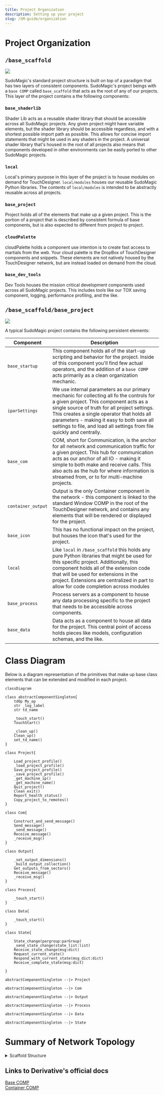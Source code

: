 ```yaml
---
title: Project Organization
description: Setting up your project
slug: /SM-guide/organization
---
```


# Project Organization

## `/base_scaffold`

![](/img/SM-guide/architecture/sm-scaffold-root.png)

SudoMagic's standard project structure is built on top of a paradigm that has two layers of consistent components. SudoMagic's project beings with a `base COMP` called `base_scaffold` that acts as the root of any of our projects. This layer of the project contains a the following components:

### `base_shaderlib`
Shader Lib acts as a reusable shader library that should be accessible across all SudoMagic projects. Any given project might have variable elements, but the shader library should be accessible regardless, and with a shortest possible import path as possible. This allows for concise import statements that might be used in any shaders in the project. A universal shader library that's housed in the root of all projects also means that components developed in other environments can be easily ported to other SudoMagic projects. 

### `local`
Local's primary purpose in this layer of the project is to house modules on demand for TouchDesigner. `local/modules` houses our reusable SudoMagic Python libraries. The contents of `local/modules` is intended to be abstractly reusable across all projects.

### `base_project`
Project holds all of the elements that make up a given project. This is the portion of a project that is described by consistent formula of base components, but is also expected to different from project to project.

### `cloudPalette`
cloudPalette holds a component use intention is to create fast access to martials from the web. Your cloud palette is the DropBox of TouchDesigner components and snippets. These elements are not natively housed by the TouchDesigner network, but are instead loaded on demand from the cloud.

### `base_dev_tools`
Dev Tools houses the mission critical development components used across all SudoMagic projects. This includes tools like our TOX saving component, logging, performance profiling, and the like.


## `/base_scaffold/base_project`

![](/img/SM-guide/architecture/sm-scaffold.png)

A typical SudoMagic project contains the following persistent elements:

|Component | Description |
|---|---|
|`base_startup` | This component holds all of the start-up scripting and behavior for the project. Inside of this component you'll find few actual operators, and the addition of a `base COMP` acts primarily as a clean organization mechanic. | 
|`iparSettings` | We use internal parameters as our primary mechanic for collecting all fo the controls for a given project. This component acts as a single source of truth for all project settings. This creates a single operator that holds all parameters - making it easy to both save all settings to file, and load all settings from file quickly and centrally. | 
|`base_com` | COM, short for Communication, is the anchor for all network and communication traffic for a given project. This hub for communication acts as our anchor of all IO - making it simple to both make and receive calls. This also acts as the hub for where information is streamed from, or to for multi-machine projects. | 
|`container_output` | Output is the only Container component in the network - this component is linked to the standard Window COMP in the root of the TouchDesigner network, and contains any elements that will be rendered or displayed for the project. |
|`base_icon` | This has no functional impact on the project, but houses the icon that's used for the project. |
|`local` | Like `local` in `/base_scaffold` this holds any pure Python libraries that might be used for this specific project. Additionally, this component holds all of the extension code that will be used for extensions in the project. Extensions are centralized in part to allow for code completion across modules |
|`base_process` | Process servers as a component to house any data processing specific to the project that needs to be accessible across components.  |
|`base_data` | Data acts as a component to house all data for the project. This central point of access holds pieces like models, configuration schemas, and the like. |


# Class Diagram
Below is a diagram representation of the primitives that make up base class elements that can be extended and modified in each project.

```mermaid 
classDiagram

class abstractComponentSingleton{
    tdOp My_op
    str _log_label
    str td_name

    _touch_start()
    TouchStart()

    _clean_up()
    Clean_up()
    set_td_name()
}

class Project{

    Load_project_profile()
    _load_project_profile()
    Save_project_profile()
    _save_project_profile()
    _get_machine_ip()
    _get_machine_name()
    Quit_project()
    Clean_exit()
    Report_health_status()
    Copy_project_to_remotes()
}

class Com{

    Construct_and_send_message()
    Send_message()
    _send_message()
    Receive_message()
    _receive_msg()
}

class Output{

    _set_output_dimensions()
    _build_output_collection()
    Get_outputs_from_sectors()
    Receive_message()
    _receive_msg()
}

class Process{

    _touch_start()
}

class Data{

    _touch_start()
}

class State{

    State_change(pargroup:parGroup)
    _send_state_change(state_list:list)
    Receive_state_change(msg:dict)
    Request_current_state()
    Respond_with_current_state(msg_dict:dict)
    Receive_complete_state(msg:dict)

}

abstractComponentSingleton --|> Project

abstractComponentSingleton --|> Com

abstractComponentSingleton --|> Output

abstractComponentSingleton --|> Process

abstractComponentSingleton --|> Data

abstractComponentSingleton --|> State

```


# Summary of Network Topology
<details>
<summary>Scaffold Structure</summary>

```
base_scaffold
    ├── base_icon_ui
    ├── local
    │    └── modules
    │        └── SudoMagic
    │
    ├── base_prod_tools
    ├── base_dev_tools
    ├── base_shader_lib
    │
    └── base_project
        ├── base_icon
        ├── base_startup
        ├── iparSettings
        ├── base_com
        ├── container_output
        ├── base_process
        ├── base_data
        └── local
            └── modules 
                ├── lookup
                ├── project
                ├── com
                ├── process
                ├── output
                └── data
```
</details>

## Links to Derivative's official docs
[Base COMP]  
[Container COMP]

<!-- links -->

[Base COMP]: https://derivative.ca/UserGuide/Base_COMP
[Container COMP]:https://derivative.ca/UserGuide/Container_COMP